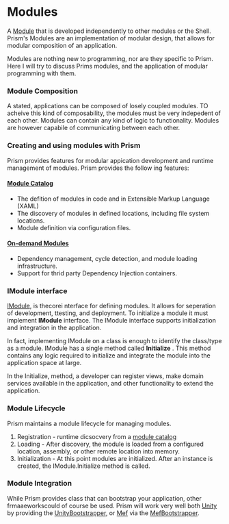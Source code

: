 ﻿# Modules 

A [Module](/docs/glossary/module.md) that is developed independently to other modules or the Shell. Prism's Modules are an implementation 
of modular design, that allows for modular composition of an application. 

Modules are nothing new to programming, nor are they specific to Prism. Here I will try to 
discuss Prims modules, and the application of modular programming with them.

### Module Composition

A stated, applications can be composed of losely coupled modules. TO acheive this kind of 
composability, the modules must be very indepedent of each other. Modules can contain 
any kind of logic to functionality. Modules are however capabile of communicating between 
each other. 

### Creating and using modules with Prism
 
Prism provides features for modular appication development and runtime management of modules.
Prism provides the follow ing features: 

#### [Module Catalog](/docs/glossary/module_catalog.md)

- The defition of modules in code and in Extensible Markup Language (XAML)
- The discovery of modules in defined locations, including file system locations.
- Module definition via configuration files. 

#### [On-demand Modules](/docs/gossary/module_ondemand.md)

- Dependency management, cycle detection, and module loading infrastructure.
- Support for thrid party Dependency Injection containers. 

### IModule interface

[IModule](), is thecorei nterface for defining modules. It allows for seperation of development, ttesting, and deployment. 
To initialize a module it must implement **IModule** interface. The IModule interface supports initialization and integration in the application.

In fact, implementing IModule on a class is enough to identify the class/type as a module. 
IModule has a single method called **Initialize** . This method contains any logic required to initialize and integrate
the module into the application space at large. 

In the Initialize, method, a developer can register views, make domain services available in the application,
and other functionality to extend the application.

### Module Lifecycle 

Prism maintains a module lifecycle for managing modules. 

1. Registration - runtime dicsocvery from a [module catalog](/docs/glossary/module_catalog.md)
2. Loading - After discovery, the module is loaded from a configured location, assembly, or other remote location into memory.
3. Initialization - At this point modules are initialized. After an instance is created, the IModule.Initialize method is called.

### Module Integration

While Prism provides class that can bootstrap your application, other frmaaeworkscould of course be used. 
Prism will work very well both [Unity](https://github.com/unitycontainer/unity) by providing the [UnityBootstrapper](https://msdn.microsoft.com/en-us/library/microsoft.practices.composite.unityextensions.unitybootstrapper.aspx), 
or [Mef](https://mef.codeplex.com) via the [MefBootstrapper](https://msdn.microsoft.com/en-us/library/microsoft.practices.prism.mefextensions.mefbootstrapper(v=pandp.50).aspx).